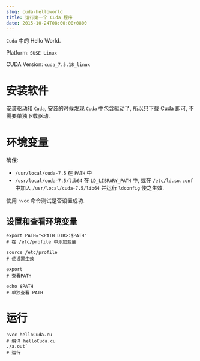 ```yaml
---
slug: cuda-helloworld
title: 运行第一个 Cuda 程序
date: 2015-10-24T08:00:00+0800
---
```

`Cuda` 中的 Hello World.

Platform: `SUSE Linux`

CUDA Version: `cuda_7.5.18_linux`

# 安装软件

安装驱动和 `Cuda`, 安装的时候发现 `Cuda` 中包含驱动了, 所以只下载 [Cuda][1] 即可, 不需要单独下载驱动.

# 环境变量

确保:

- `/usr/local/cuda-7.5` 在 `PATH` 中
- `/usr/local/cuda-7.5/lib64` 在 `LD_LIBRARY_PATH` 中, 或在 `/etc/ld.so.conf` 中加入 `/usr/local/cuda-7.5/lib64` 并运行 `ldconfig` 使之生效.

使用 `nvcc` 命令测试是否设置成功.

## 设置和查看环境变量

```shell
export PATH="<PATH DIR>:$PATH"
# 在 /etc/profile 中添加变量

source /etc/profile
# 使设置生效

export
# 查看PATH

echo $PATH
# 单独查看 PATH
```


# 运行
```shell
nvcc helloCuda.cu
# 编译 helloCuda.cu
./a.out`
# 运行
```

[1]:https://developer.nvidia.com/cuda-downloads "CUDA 7.5 Downloads"
[2]:http://blog.csdn.net/dlutbrucezhang/article/details/8811456 "linux下查看和添加PATH环境变量"
